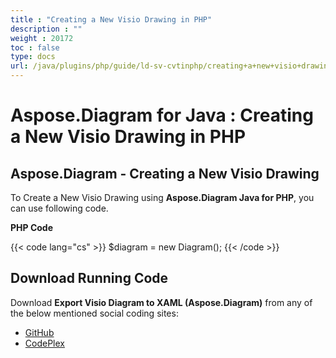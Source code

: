 ```yaml
---
title : "Creating a New Visio Drawing in PHP" 
description : "" 
weight : 20172 
toc : false
type: docs
url: /java/plugins/php/guide/ld-sv-cvtinphp/creating+a+new+visio+drawing+in+php/
---
```


# Aspose.Diagram for Java : Creating a New Visio Drawing in PHP


## Aspose.Diagram - Creating a New Visio Drawing

To Create a New Visio Drawing using **Aspose.Diagram Java for PHP**, you can use following code.

**PHP Code**

{{< code lang="cs" >}}
$diagram = new Diagram();
{{< /code >}}

## Download Running Code

Download **Export Visio Diagram to XAML (Aspose.Diagram)** from any of the below mentioned social coding sites:

*   [GitHub](https://github.com/asposediagram/Aspose.Diagram-for-Java/blob/master/Plugins/Aspose_Diagram_Java_for_PHP/src/aspose/diagram/LoadingSavingandConverting/CreatingaNewVisioDrawing.php)
*   [CodePlex](https://asposediagramjavaphp.codeplex.com/SourceControl/latest#src/aspose/diagram/LoadingSavingandConverting/CreatingaNewVisioDrawing.php)

